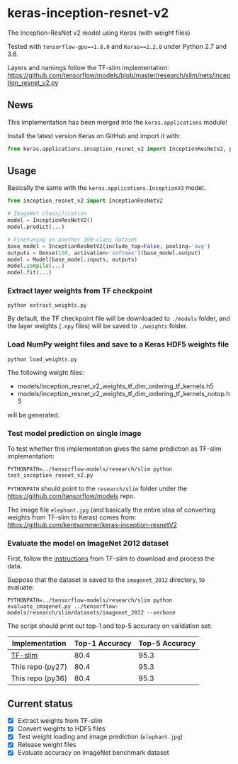 # keras-inception-resnet-v2
The Inception-ResNet v2 model using Keras (with weight files)

Tested with `tensorflow-gpu==1.8.0` and `Keras==2.2.0` under Python 2.7 and 3.6.

Layers and namings follow the TF-slim implementation:
https://github.com/tensorflow/models/blob/master/research/slim/nets/inception_resnet_v2.py


## News

This implementation has been merged into the `keras.applications` module!

Install the latest version Keras on GitHub and import it with:
```python
from keras.applications.inception_resnet_v2 import InceptionResNetV2, preprocess_input
```


## Usage
Basically the same with the `keras.applications.InceptionV3` model.
```python
from inception_resnet_v2 import InceptionResNetV2

# ImageNet classification
model = InceptionResNetV2()
model.predict(...)

# Finetuning on another 100-class dataset
base_model = InceptionResNetV2(include_top=False, pooling='avg')
outputs = Dense(100, activation='softmax')(base_model.output)
model = Model(base_model.inputs, outputs)
model.compile(...)
model.fit(...)
```


### Extract layer weights from TF checkpoint
```
python extract_weights.py
```
By default, the TF checkpoint file will be downloaded to `./models` folder, and the layer weights (`.npy` files) will be saved to `./weights` folder.


### Load NumPy weight files and save to a Keras HDF5 weights file
```
python load_weights.py
```
The following weight files:
- models/inception_resnet_v2_weights_tf_dim_ordering_tf_kernels.h5
- models/inception_resnet_v2_weights_tf_dim_ordering_tf_kernels_notop.h5

will be generated.


### Test model prediction on single image
To test whether this implementation gives the same prediction as TF-slim implementation:
```
PYTHONPATH=../tensorflow-models/research/slim python test_inception_resnet_v2.py
```
`PYTHONPATH` should point to the `research/slim` folder under the https://github.com/tensorflow/models repo.

The image file `elephant.jpg` (and basically the entire idea of converting weights from TF-slim to Keras) comes from:
https://github.com/kentsommer/keras-inception-resnetV2


### Evaluate the model on ImageNet 2012 dataset
First, follow the
[instructions](https://github.com/tensorflow/models/tree/master/research/slim#an-automated-script-for-processing-imagenet-data)
from TF-slim to download and process the data.

Suppose that the dataset is saved to the `imagenet_2012` directory, to evaluate:
```
PYTHONPATH=../tensorflow-models/research/slim python evaluate_imagenet.py ../tensorflow-models/research/slim/datasets/imagenet_2012 --verbose
```

The script should print out top-1 and top-5 accuracy on validation set:

Implementation | Top-1 Accuracy | Top-5 Accuracy
--- | --- | ---
[TF-slim](https://github.com/tensorflow/models/tree/master/research/slim) | 80.4 | 95.3
This repo (py27) | 80.4 | 95.3
This repo (py36) | 80.4 | 95.3


## Current status
- [X] Extract weights from TF-slim
- [X] Convert weights to HDF5 files
- [X] Test weight loading and image prediction (`elephant.jpg`)
- [X] Release weight files
- [X] Evaluate accuracy on ImageNet benchmark dataset
